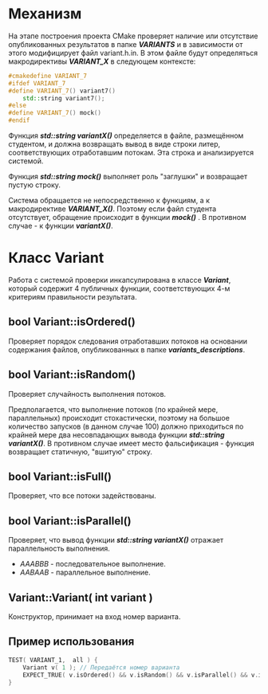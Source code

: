 # Механизм
На этапе построения проекта CMake проверяет наличие или отсутствие опубликованных результатов в папке ***VARIANTS*** и в зависимости от этого модифицирует файл variant.h.in. В этом файле будут определяться макродирективы ***VARIANT_X*** в следующем контексте:

```cpp
#cmakedefine VARIANT_7
#ifdef VARIANT_7
#define VARIANT_7() variant7()
	std::string variant7();
#else
#define VARIANT_7() mock()
#endif
```
Функция ***std::string variantX()*** определяется в файле, размещённом студентом, и должна возвращать вывод в виде строки литер, соответствующих отработавшим потокам. Эта строка и анализируется системой.

Функция ***std::string mock()*** выполняет роль "заглушки" и возвращает пустую строку.

Система обращается не непосредственно к функциям, а к макродирективе ***VARIANT_X()***. Поэтому если файл студента отсутствует, обращение происходит в функции ***mock()*** . В противном случае - к функции ***variantX()***.

# Класс Variant
Работа с системой проверки инкапсулирована в классе ***Variant***, который содержит 4 публичных функции, соответствующих 4-м критериям правильности результата.

## bool Variant::isOrdered()
Проверяет порядок следования отработавших потоков на основании содержания файлов, опубликованных в папке ***variants_descriptions***.

## bool Variant::isRandom()
Проверяет случайность выполнения потоков.

Предполагается, что выполнение потоков (по крайней мере, параллельных) происходит стохастически, поэтому на большое количество запусков (в данном случае 100) должно приходиться по крайней мере два несовпадающих вывода функции ***std::string variantX()***. В противном случае имеет место фальсификация - функция возвращает статичную, "вшитую" строку.

## bool Variant::isFull()
Проверяет, что все потоки задействованы.

## bool Variant::isParallel()
Проверяет, что вывод функции ***std::string variantX()*** отражает параллельность выполнения.

* *AAABBB* - последовательное выполнение.
* *AABAAB* - параллельное выполнение.

## Variant::Variant( int variant )
Конструктор, принимает на вход номер варианта.

## Пример использования
```cpp
TEST( VARIANT_1,  all ) {
    Variant v( 1 ); // Передаётся номер варианта
    EXPECT_TRUE( v.isOrdered() && v.isRandom() && v.isParallel() && v.isFull() );   // Осуществляется проверка по 4-м критериям
}
```
